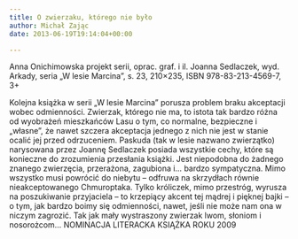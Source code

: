 ```yaml
---
title: O zwierzaku, którego nie było
author: Michał Zając
date: 2013-06-19T19:14:04+00:00

---
```

 

Anna Onichimowska projekt serii, oprac. graf. i il. Joanna Sedlaczek, wyd. Arkady, seria „W lesie Marcina”, s. 23, 210&#215;235, ISBN 978-83-213-4569-7, 3+


  Kolejna książka w serii „W lesie Marcina” porusza problem braku akceptacji wobec odmienności. Zwierzak, którego nie ma, to istota tak bardzo różna od wyobrażeń mieszkańców Lasu o tym, co normalne, bezpieczne i „własne”, że nawet szczera akceptacja jednego z nich nie jest w stanie ocalić jej przed odrzuceniem. Paskuda (tak w lesie nazwano zwierzątko) narysowana przez Joannę Sedlaczek posiada wszystkie cechy, które są konieczne do zrozumienia przesłania książki. Jest niepodobna do żadnego znanego zwierzęcia, przerażona, zagubiona i… bardzo sympatyczna. Mimo wszystko musi powrócić do niebytu – odfruwa na skrzydłach równie nieakceptowanego Chmuroptaka. Tylko króliczek, mimo przestróg, wyrusza na poszukiwanie przyjaciela – to krzepiący akcent tej mądrej i pięknej bajki – o tym, jak bardzo boimy się odmienności, nawet, jeśli nie może nam ona w niczym zagrozić. Tak jak mały wystraszony zwierzak lwom, słoniom i nosorożcom…
NOMINACJA LITERACKA KSIĄŻKA ROKU 2009
